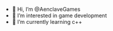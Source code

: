 - 👋 Hi, I’m @AenclaveGames
- 👀 I’m interested in game development
- 🌱 I’m currently learning c++

<!---
IlyaChichkov/IlyaChichkov is a ✨ special ✨ repository because its `README.md` (this file) appears on your GitHub profile.
You can click the Preview link to take a look at your changes.
--->
